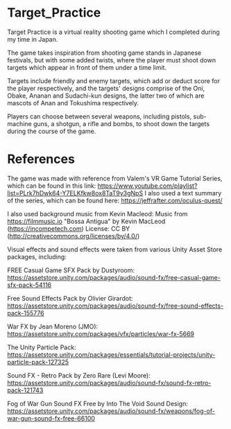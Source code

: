 # Target_Practice
Target Practice is a virtual reality shooting game which I completed during my time in Japan. 

The game takes inspiration from shooting game stands in Japanese festivals, but with some added twists, where the player must shoot down targets which appear in front of them under a time limit. 

Targets include friendly and enemy targets, which add or deduct score for the player respectively, and the targets' designs comprise of the Oni, Obake, Ananan and Sudachi-kun designs, the latter two of which are mascots of Anan and Tokushima respectively. 

Players can choose between several weapons, including pistols, sub-machine guns, a shotgun, a rifle and bombs, to shoot down the targets during the course of the game.


# References

The game was made with reference from Valem's VR Game Tutorial Series, which can be found in this link: 
https://www.youtube.com/playlist?list=PLrk7hDwk64-Y7ELKfkw8ox8TaT9y3gNpS
I also used a text summary of the series, which can be found here:
https://jeffrafter.com/oculus-quest/

I also used background music from Kevin Macleod:
Music from https://filmmusic.io
"Bossa Antigua" by Kevin MacLeod (https://incompetech.com)
License: CC BY (http://creativecommons.org/licenses/by/4.0/)

Visual effects and sound effects were taken from various Unity Asset Store packages, including:

FREE Casual Game SFX Pack by Dustyroom: 
https://assetstore.unity.com/packages/audio/sound-fx/free-casual-game-sfx-pack-54116

Free Sound Effects Pack by Olivier Girardot:
https://assetstore.unity.com/packages/audio/sound-fx/free-sound-effects-pack-155776

War FX by Jean Moreno (JMO): 
https://assetstore.unity.com/packages/vfx/particles/war-fx-5669

The Unity Particle Pack: 
https://assetstore.unity.com/packages/essentials/tutorial-projects/unity-particle-pack-127325

Sound FX - Retro Pack by Zero Rare (Levi Moore): 
https://assetstore.unity.com/packages/audio/sound-fx/sound-fx-retro-pack-121743

Fog of War Gun Sound FX Free by Into The Void Sound Design: 
https://assetstore.unity.com/packages/audio/sound-fx/weapons/fog-of-war-gun-sound-fx-free-66100
